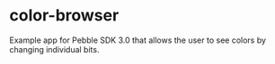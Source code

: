 # color-browser
Example app for Pebble SDK 3.0 that allows the user to see colors by changing individual bits.
